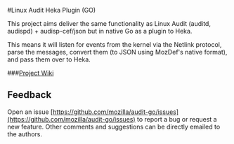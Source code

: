 #Linux Audit Heka Plugin (GO)

This project aims deliver the same functionality as Linux Audit (auditd, audispd) + audisp-cef/json but in native Go as a plugin to Heka. 

This means it will listen for events from the kernel via the Netlink protocol, parse the messages, convert them (to JSON using MozDef's native format), and pass them over to Heka. 

###[Project Wiki](https://wiki.mozilla.org/Security/Mentorships/MWoS/2014/Linux_Audit_heka_plugin_%28Go%29)

Feedback
-----------------
Open an issue [https://github.com/mozilla/audit-go/issues](https://github.com/mozilla/audit-go/issues) to report a bug or request a new feature. Other comments and suggestions can be directly emailed to the authors.

